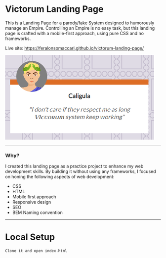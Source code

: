 # Victorum Landing Page

This is a Landing Page for a parody/fake System designed to humorously manage an Empire. Controlling an Empire is no easy task, but this landing page is crafted with a mobile-first approach, using pure CSS and no frameworks.

Live site: https://feralonsomaccari.github.io/victorum-landing-page/

![site image](./src/caligula_quote.png)

------
### Why?
I created this landing page as a practice project to enhance my web development skills. By building it without using any frameworks, I focused on honing the following aspects of web development:

- CSS
- HTML
- Mobile first approach
- Responsive design
- SEO
- BEM Naming convention

------
# Local Setup

```sh
Clone it and open index.html
```
